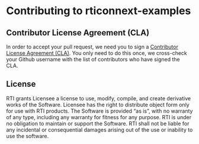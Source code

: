 # Contributing to rticonnext-examples

## Contributor License Agreement (CLA)

In order to accept your pull request, we need you to sign a [Contributor License
Agreement (CLA)](http://community.rti.com/cla). You only need to do this once,
we cross-check your Github username with the list of contributors who have
signed the CLA.

## License

RTI grants Licensee a license to use, modify, compile, and create derivative
works of the Software.  Licensee has the right to distribute object form only
for use with RTI products.  The Software is provided “as is”, with no warranty
of any type, including any warranty for fitness for any purpose. RTI is under no
obligation to maintain or support the Software.  RTI shall not be liable for any
incidental or consequential damages arising out of the use or inability to use
the software.

